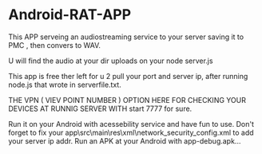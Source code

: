 # Android-RAT-APP
This APP serveing an audiostreaming service to your server saving it to PMC , then convers to WAV.

U will find the audio at your dir uploads on your node server.js

This app is free ther left for u 2 pull your port and server ip, after running node.js that wrote in serverfile.txt.

THE VPN ( VIEV POINT NUMBER ) OPTION HERE FOR CHECKING YOUR DEVICES AT RUNNIG SERVER WITH  start 7777    for sure.  

Run it on your Android with acessebility service and have fun to use. Don't forget to fix your app\src\main\res\xml\network_security_config.xml to add your server ip addr. Run an APK at your  Android with app-debug.apk...
